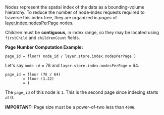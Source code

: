 Nodes represent the spatial index of the data as a bounding-volume hierarchy. To reduce the number of node-index requests required to traverse this index tree, they are organized in *pages* of [layer.index.nodesPerPage](index.pcsl.md) nodes.  

Children must be **contiguous**, in index range, so they may be located using  `firstChild`  and  `childrenCount` fields.

**Page Number Computation Example:**

`page_id = floor( node_id / layer.store.index.nodesPerPage )`

Let's say  `node id` = 78 and `layer.store.index.nodesPerPage` = 64.

```
page_id = floor (78 / 64)
        = floor (1.22)
        = 1
```

 The `page_id` of this node is `1`.  This is the second page since indexing starts at 0. 

 **IMPORTANT:** Page size must be a power-of-two less than `4096`.